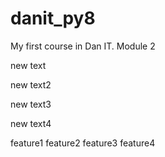 # danit_py8
My first course in Dan IT. Module 2

new text

new text2

new text3

new text4

feature1
feature2
feature3
feature4
